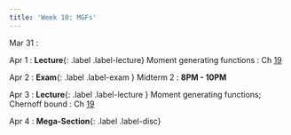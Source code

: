 ```yaml
---
title: 'Week 10: MGFs'
---
```


Mar 31
:

Apr 1
: **Lecture**{: .label .label-lecture} Moment generating functions
    : Ch [19](http://prob140.org/textbook/content/Chapter_19/00_Distributions_of_Sums.html)

Apr 2
: **Exam**{: .label .label-exam } Midterm 2
    : **8PM - 10PM**

Apr 3
: **Lecture**{: .label .label-lecture } Moment generating functions; Chernoff bound
    : Ch [19](http://prob140.org/textbook/content/Chapter_19/00_Distributions_of_Sums.html)    

Apr 4
: **Mega-Section**{: .label .label-disc}